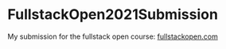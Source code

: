 # FullstackOpen2021Submission

My submission for the fullstack open course: [fullstackopen.com](https://fullstackopen.com/)
